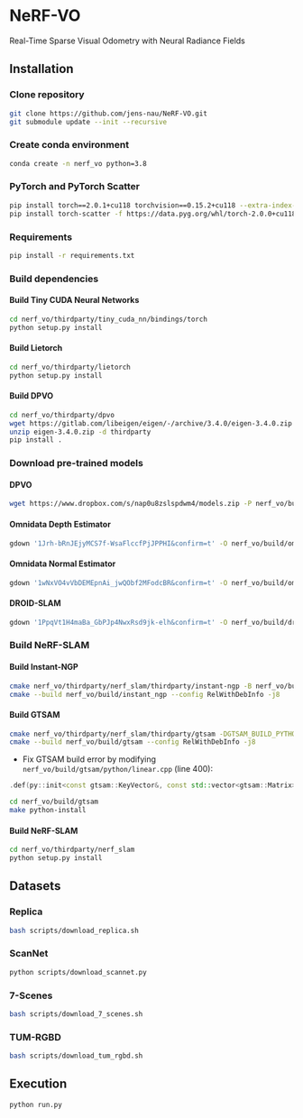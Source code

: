# NeRF-VO

Real-Time Sparse Visual Odometry with Neural Radiance Fields

## Installation

### Clone repository
```bash
git clone https://github.com/jens-nau/NeRF-VO.git
git submodule update --init --recursive
```

### Create conda environment
```bash
conda create -n nerf_vo python=3.8
```

### PyTorch and PyTorch Scatter
```bash
pip install torch==2.0.1+cu118 torchvision==0.15.2+cu118 --extra-index-url https://download.pytorch.org/whl/cu118
pip install torch-scatter -f https://data.pyg.org/whl/torch-2.0.0+cu118.html
```

### Requirements
```bash
pip install -r requirements.txt
```

### Build dependencies
#### Build Tiny CUDA Neural Networks
```bash
cd nerf_vo/thirdparty/tiny_cuda_nn/bindings/torch
python setup.py install
```

#### Build Lietorch
```bash
cd nerf_vo/thirdparty/lietorch
python setup.py install
```

#### Build DPVO
```bash
cd nerf_vo/thirdparty/dpvo
wget https://gitlab.com/libeigen/eigen/-/archive/3.4.0/eigen-3.4.0.zip
unzip eigen-3.4.0.zip -d thirdparty
pip install .
```

### Download pre-trained models
#### DPVO
```bash
wget https://www.dropbox.com/s/nap0u8zslspdwm4/models.zip -P nerf_vo/build/dpvo/
```

#### Omnidata Depth Estimator
```bash
gdown '1Jrh-bRnJEjyMCS7f-WsaFlccfPjJPPHI&confirm=t' -O nerf_vo/build/omnidata_models/
```

#### Omnidata Normal Estimator
```bash
gdown '1wNxVO4vVbDEMEpnAi_jwQObf2MFodcBR&confirm=t' -O nerf_vo/build/omnidata_models/
```

#### DROID-SLAM
```bash
gdown '1PpqVt1H4maBa_GbPJp4NwxRsd9jk-elh&confirm=t' -O nerf_vo/build/droid_slam/
```

### Build NeRF-SLAM

#### Build Instant-NGP
```bash
cmake nerf_vo/thirdparty/nerf_slam/thirdparty/instant-ngp -B nerf_vo/build/instant_ngp
cmake --build nerf_vo/build/instant_ngp --config RelWithDebInfo -j8
```

#### Build GTSAM
```bash
cmake nerf_vo/thirdparty/nerf_slam/thirdparty/gtsam -DGTSAM_BUILD_PYTHON=1 -B nerf_vo/build/gtsam
cmake --build nerf_vo/build/gtsam --config RelWithDebInfo -j8
```

- Fix GTSAM build error by modifying `nerf_vo/build/gtsam/python/linear.cpp` (line 400):
```cpp
.def(py::init<const gtsam::KeyVector&, const std::vector<gtsam::Matrix>&, const std::vector<gtsam::Vector>&, double>(), py::arg("js"), py::arg("Gs"), py::arg("gs"), py::arg("f"))
```

```bash
cd nerf_vo/build/gtsam
make python-install
```

#### Build NeRF-SLAM
```bash
cd nerf_vo/thirdparty/nerf_slam
python setup.py install
```

## Datasets

### Replica
```bash
bash scripts/download_replica.sh 
```

### ScanNet
```bash
python scripts/download_scannet.py
```

### 7-Scenes
```bash
bash scripts/download_7_scenes.sh
```

### TUM-RGBD
```bash
bash scripts/download_tum_rgbd.sh 
```

## Execution
```bash
python run.py
```
